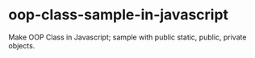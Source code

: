 oop-class-sample-in-javascript
==============================

Make OOP Class in Javascript; sample with public static, public, private objects.
